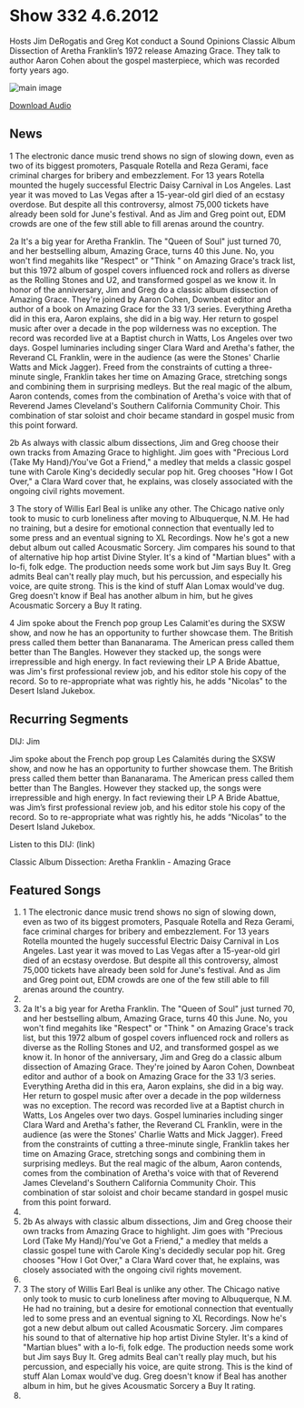 # Show 332 4.6.2012
Hosts Jim DeRogatis and Greg Kot conduct a Sound Opinions Classic Album Dissection of Aretha Franklin’s 1972 release Amazing Grace. They talk to author Aaron Cohen about the gospel masterpiece, which was recorded forty years ago.

![main image](http://www.soundopinions.org/images/2012/aretha.jpg)

[Download Audio](http://audio.soundopinions.org/streams/2012/04/so_20120406.m3u)

## News
1 The electronic dance music trend shows no sign of slowing down, even as two of its biggest promoters, Pasquale Rotella and Reza Gerami, face criminal charges for bribery and embezzlement. For 13 years Rotella mounted the hugely successful Electric Daisy Carnival in Los Angeles. Last year it was moved to Las Vegas after a 15-year-old girl died of an ecstasy overdose. But despite all this controversy, almost 75,000 tickets have already been sold for June's festival. And as Jim and Greg point out, EDM crowds are one of the few still able to fill arenas around the country.

2a It's a big year for Aretha Franklin. The "Queen of Soul" just turned 70, and her bestselling album, Amazing Grace, turns 40 this June. No, you won't find megahits like "Respect" or "Think " on Amazing Grace's track list, but this 1972 album of gospel covers influenced rock and rollers as diverse as the Rolling Stones and U2, and transformed gospel as we know it. In honor of the anniversary, Jim and Greg do a classic album dissection of Amazing Grace. They're joined by Aaron Cohen, Downbeat editor and author of a book on Amazing Grace for the 33 1/3 series. Everything Aretha did in this era, Aaron explains, she did in a big way. Her return to gospel music after over a decade in the pop wilderness was no exception. The record was recorded live at a Baptist church in Watts, Los Angeles over two days. Gospel luminaries including singer Clara Ward and Aretha's father, the Reverand CL Franklin, were in the audience (as were the Stones' Charlie Watts and Mick Jagger). Freed from the constraints of cutting a three-minute single, Franklin takes her time on Amazing Grace, stretching songs and combining them in surprising medleys. But the real magic of the album, Aaron contends, comes from the combination of Aretha's voice with that of Reverend James Cleveland's Southern California Community Choir. This combination of star soloist and choir became standard in gospel music from this point forward.

2b As always with classic album dissections, Jim and Greg choose their own tracks from Amazing Grace to highlight. Jim goes with "Precious Lord (Take My Hand)/You've Got a Friend," a medley that melds a classic gospel tune with Carole King's decidedly secular pop hit. Greg chooses "How I Got Over," a Clara Ward cover that, he explains, was closely associated with the ongoing civil rights movement.

3 The story of Willis Earl Beal is unlike any other. The Chicago native only took to music to curb loneliness after moving to Albuquerque, N.M. He had no training, but a desire for emotional connection that eventually led to some press and an eventual signing to XL Recordings. Now he's got a new debut album out called Acousmatic Sorcery. Jim compares his sound to that of alternative hip hop artist Divine Styler. It's a kind of "Martian blues" with a lo-fi, folk edge. The production needs some work but Jim says Buy It. Greg admits Beal can't really play much, but his percussion, and especially his voice, are quite strong. This is the kind of stuff Alan Lomax would've dug. Greg doesn't know if Beal has another album in him, but he gives Acousmatic Sorcery a Buy It rating.

4 Jim spoke about the French pop group Les Calamit'es during the SXSW show, and now he has an opportunity to further showcase them. The British press called them better than Bananarama. The American press called them better than The Bangles. However they stacked up, the songs were irrepressible and high energy. In fact reviewing their LP A Bride Abattue, was Jim's first professional review job, and his editor stole his copy of the record. So to re-appropriate what was rightly his, he adds "Nicolas" to the Desert Island Jukebox.



## Recurring Segments
DIJ: Jim

Jim spoke about the French pop group Les Calamités during the SXSW show, and now he has an opportunity to further showcase them. The British press called them better than Bananarama. The American press called them better than The Bangles. However they stacked up, the songs were irrepressible and high energy. In fact reviewing their LP A Bride Abattue, was Jim’s first professional review job, and his editor stole his copy of the record. So to re-appropriate what was rightly his, he adds “Nicolas” to the Desert Island Jukebox.

Listen to this DIJ: (link)

Classic Album Dissection: Aretha Franklin - Amazing Grace 


## Featured Songs
1. 1 The electronic dance music trend shows no sign of slowing down, even as two of its biggest promoters, Pasquale Rotella and Reza Gerami, face criminal charges for bribery and embezzlement. For 13 years Rotella mounted the hugely successful Electric Daisy Carnival in Los Angeles. Last year it was moved to Las Vegas after a 15-year-old girl died of an ecstasy overdose. But despite all this controversy, almost 75,000 tickets have already been sold for June's festival. And as Jim and Greg point out, EDM crowds are one of the few still able to fill arenas around the country.
2. 
3. 2a It's a big year for Aretha Franklin. The "Queen of Soul" just turned 70, and her bestselling album, Amazing Grace, turns 40 this June. No, you won't find megahits like "Respect" or "Think " on Amazing Grace's track list, but this 1972 album of gospel covers influenced rock and rollers as diverse as the Rolling Stones and U2, and transformed gospel as we know it. In honor of the anniversary, Jim and Greg do a classic album dissection of Amazing Grace. They're joined by Aaron Cohen, Downbeat editor and author of a book on Amazing Grace for the 33 1/3 series. Everything Aretha did in this era, Aaron explains, she did in a big way. Her return to gospel music after over a decade in the pop wilderness was no exception. The record was recorded live at a Baptist church in Watts, Los Angeles over two days. Gospel luminaries including singer Clara Ward and Aretha's father, the Reverand CL Franklin, were in the audience (as were the Stones' Charlie Watts and Mick Jagger). Freed from the constraints of cutting a three-minute single, Franklin takes her time on Amazing Grace, stretching songs and combining them in surprising medleys. But the real magic of the album, Aaron contends, comes from the combination of Aretha's voice with that of Reverend James Cleveland's Southern California Community Choir. This combination of star soloist and choir became standard in gospel music from this point forward.
4. 
5. 2b As always with classic album dissections, Jim and Greg choose their own tracks from Amazing Grace to highlight. Jim goes with "Precious Lord (Take My Hand)/You've Got a Friend," a medley that melds a classic gospel tune with Carole King's decidedly secular pop hit. Greg chooses "How I Got Over," a Clara Ward cover that, he explains, was closely associated with the ongoing civil rights movement.
6. 
7. 3 The story of Willis Earl Beal is unlike any other. The Chicago native only took to music to curb loneliness after moving to Albuquerque, N.M. He had no training, but a desire for emotional connection that eventually led to some press and an eventual signing to XL Recordings. Now he's got a new debut album out called Acousmatic Sorcery. Jim compares his sound to that of alternative hip hop artist Divine Styler. It's a kind of "Martian blues" with a lo-fi, folk edge. The production needs some work but Jim says Buy It. Greg admits Beal can't really play much, but his percussion, and especially his voice, are quite strong. This is the kind of stuff Alan Lomax would've dug. Greg doesn't know if Beal has another album in him, but he gives Acousmatic Sorcery a Buy It rating.
8. 
